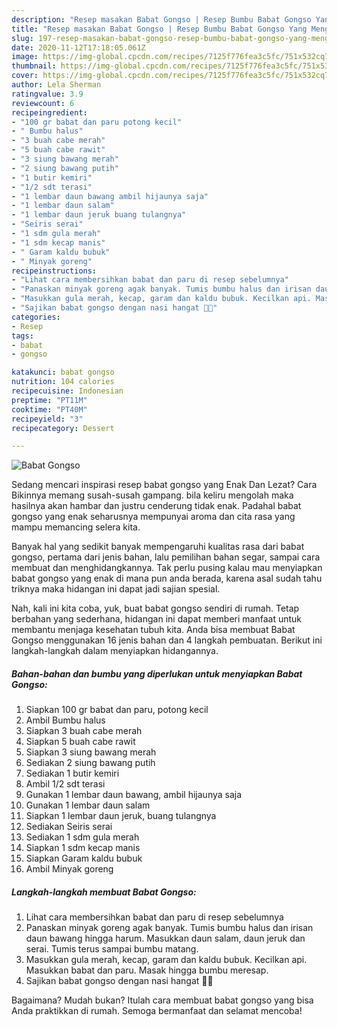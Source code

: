 ```yaml
---
description: "Resep masakan Babat Gongso | Resep Bumbu Babat Gongso Yang Menggugah Selera"
title: "Resep masakan Babat Gongso | Resep Bumbu Babat Gongso Yang Menggugah Selera"
slug: 197-resep-masakan-babat-gongso-resep-bumbu-babat-gongso-yang-menggugah-selera
date: 2020-11-12T17:18:05.061Z
image: https://img-global.cpcdn.com/recipes/7125f776fea3c5fc/751x532cq70/babat-gongso-foto-resep-utama.jpg
thumbnail: https://img-global.cpcdn.com/recipes/7125f776fea3c5fc/751x532cq70/babat-gongso-foto-resep-utama.jpg
cover: https://img-global.cpcdn.com/recipes/7125f776fea3c5fc/751x532cq70/babat-gongso-foto-resep-utama.jpg
author: Lela Sherman
ratingvalue: 3.9
reviewcount: 6
recipeingredient:
- "100 gr babat dan paru potong kecil"
- " Bumbu halus"
- "3 buah cabe merah"
- "5 buah cabe rawit"
- "3 siung bawang merah"
- "2 siung bawang putih"
- "1 butir kemiri"
- "1/2 sdt terasi"
- "1 lembar daun bawang ambil hijaunya saja"
- "1 lembar daun salam"
- "1 lembar daun jeruk buang tulangnya"
- "Seiris serai"
- "1 sdm gula merah"
- "1 sdm kecap manis"
- " Garam kaldu bubuk"
- " Minyak goreng"
recipeinstructions:
- "Lihat cara membersihkan babat dan paru di resep sebelumnya"
- "Panaskan minyak goreng agak banyak. Tumis bumbu halus dan irisan daun bawang hingga harum. Masukkan daun salam, daun jeruk dan serai. Tumis terus sampai bumbu matang."
- "Masukkan gula merah, kecap, garam dan kaldu bubuk. Kecilkan api. Masukkan babat dan paru. Masak hingga bumbu meresap."
- "Sajikan babat gongso dengan nasi hangat 🍚🍴"
categories:
- Resep
tags:
- babat
- gongso

katakunci: babat gongso 
nutrition: 104 calories
recipecuisine: Indonesian
preptime: "PT11M"
cooktime: "PT40M"
recipeyield: "3"
recipecategory: Dessert

---
```



![Babat Gongso](https://img-global.cpcdn.com/recipes/7125f776fea3c5fc/751x532cq70/babat-gongso-foto-resep-utama.jpg)

Sedang mencari inspirasi resep babat gongso yang Enak Dan Lezat? Cara Bikinnya memang susah-susah gampang. bila keliru mengolah maka hasilnya akan hambar dan justru cenderung tidak enak. Padahal babat gongso yang enak seharusnya mempunyai aroma dan cita rasa yang mampu memancing selera kita.

Banyak hal yang sedikit banyak mempengaruhi kualitas rasa dari babat gongso, pertama dari jenis bahan, lalu pemilihan bahan segar, sampai cara membuat dan menghidangkannya. Tak perlu pusing kalau mau menyiapkan babat gongso yang enak di mana pun anda berada, karena asal sudah tahu triknya maka hidangan ini dapat jadi sajian spesial.




Nah, kali ini kita coba, yuk, buat babat gongso sendiri di rumah. Tetap berbahan yang sederhana, hidangan ini dapat memberi manfaat untuk membantu menjaga kesehatan tubuh kita. Anda bisa membuat Babat Gongso menggunakan 16 jenis bahan dan 4 langkah pembuatan. Berikut ini langkah-langkah dalam menyiapkan hidangannya.

<!--inarticleads1-->

##### Bahan-bahan dan bumbu yang diperlukan untuk menyiapkan Babat Gongso:

1. Siapkan 100 gr babat dan paru, potong kecil
1. Ambil  Bumbu halus
1. Siapkan 3 buah cabe merah
1. Siapkan 5 buah cabe rawit
1. Siapkan 3 siung bawang merah
1. Sediakan 2 siung bawang putih
1. Sediakan 1 butir kemiri
1. Ambil 1/2 sdt terasi
1. Gunakan 1 lembar daun bawang, ambil hijaunya saja
1. Gunakan 1 lembar daun salam
1. Siapkan 1 lembar daun jeruk, buang tulangnya
1. Sediakan Seiris serai
1. Sediakan 1 sdm gula merah
1. Siapkan 1 sdm kecap manis
1. Siapkan  Garam kaldu bubuk
1. Ambil  Minyak goreng




<!--inarticleads2-->

##### Langkah-langkah membuat Babat Gongso:

1. Lihat cara membersihkan babat dan paru di resep sebelumnya
1. Panaskan minyak goreng agak banyak. Tumis bumbu halus dan irisan daun bawang hingga harum. Masukkan daun salam, daun jeruk dan serai. Tumis terus sampai bumbu matang.
1. Masukkan gula merah, kecap, garam dan kaldu bubuk. Kecilkan api. Masukkan babat dan paru. Masak hingga bumbu meresap.
1. Sajikan babat gongso dengan nasi hangat 🍚🍴




Bagaimana? Mudah bukan? Itulah cara membuat babat gongso yang bisa Anda praktikkan di rumah. Semoga bermanfaat dan selamat mencoba!
